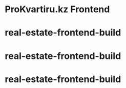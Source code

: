 # ProKvartiru.kz Frontend
# real-estate-frontend-build
# real-estate-frontend-build
# real-estate-frontend-build
